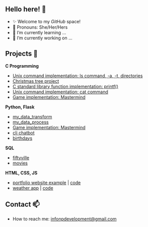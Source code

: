 ## Hello here! 👋

* ✨ Welcome to my _GitHub_ space!
* 🙂 Pronouns: She/Her/Hers
* 🌱 I’m currently learning ...
* 🔭 I’m currently working on ...


## Projects 📂

**C Programming**
* [Unix command implementation: ls command, -a, -t, directories](https://github.com/nataliepcodes/My-Ls)
* [Christmas tree project](https://github.com/nataliepcodes/Christmas-Tree-Project)
* [C standard library function implementation: printf()](https://github.com/nataliepcodes/My-Printf)
* [Unix command implementation: cat command](https://github.com/nataliepcodes/Cat-Command)
* [Game implementation: Mastermind](https://github.com/nataliepcodes/Mastermind) 

**Python, Flask**
* [my_data_transform](https://github.com/nataliepcodes/my_data_transform)
* [my_data_process](https://github.com/nataliepcodes/my_data_process)
* [Game implementation: Mastermind](https://github.com/nataliepcodes/my_mastermind_python)
* [cli chatbot](https://github.com/nataliepcodes/ChatBot_CL)
* [birthdays](https://github.com/nataliepcodes/CS50-Birthdays-App-Project)

**SQL**
* [fiftyville](https://github.com/nataliepcodes/fiftyville)
* [movies](https://github.com/nataliepcodes/SQL-movies)

**HTML, CSS, JS**
* [portfolio website example](https://nataliep-portfolio.netlify.app/) | [code](https://github.com/nataliepcodes/Portfolio-Website-nataliep) 
* [weather app](https://upbeat-hypatia-8a3802.netlify.app/) | [code](https://github.com/nataliepcodes/weather-app-project)

## Contact 📫
* How to reach me: infonpdevelopment@gmail.com
